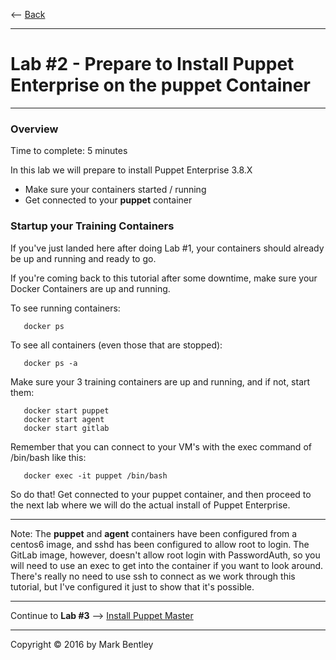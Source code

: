 
<-- [Back](01-Provision-Training-Containers.md#labs)

---

# **Lab #2** - Prepare to Install Puppet Enterprise on the **puppet** Container

---

### Overview ###

Time to complete:  5 minutes

In this lab we will prepare to install Puppet Enterprise 3.8.X

* Make sure your containers started / running
* Get connected to your **puppet** container

### Startup your Training Containers ###

If you've just landed here after doing Lab #1, your containers should already be
up and running and ready to go.

If you're coming back to this tutorial after some downtime, make sure your Docker Containers
are up and running.

To see running containers:

```
   docker ps
```

To see all containers (even those that are stopped):

```
   docker ps -a
```

Make sure your 3 training containers are up and running, and if not, start them:

```
   docker start puppet
   docker start agent
   docker start gitlab
```

Remember that you can connect to your VM's with the exec command of /bin/bash like this:

```
   docker exec -it puppet /bin/bash
```

So do that!  Get connected to your puppet container, and then proceed to the
next lab where we will do the actual install of Puppet Enterprise.

---

Note:  The **puppet** and **agent** containers have been configured from a centos6
image, and sshd has been configured to allow root to login.  The GitLab image,
however, doesn't allow root login with PasswordAuth, so you will need to use
an exec to get into the container if you want to look around.  There's really no
need to use ssh to connect as we work through this tutorial, but I've configured it
just to show that it's possible.

---

Continue to **Lab #3** --> [Install Puppet Master](03-Install-Puppet-Master.md#lab-3)

---

Copyright © 2016 by Mark Bentley

